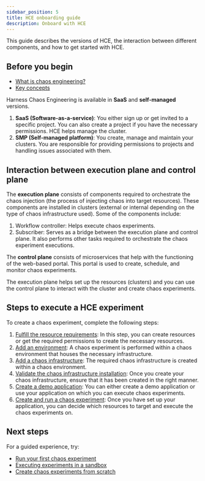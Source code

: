 ```yaml
---
sidebar_position: 5
title: HCE onboarding guide
description: Onboard with HCE
---
```


This guide describes the versions of HCE, the interaction between different components, and how to get started with HCE.

## Before you begin

* [What is chaos engineering?](/docs/chaos-engineering/get-started/overview)
* [Key concepts](/docs/chaos-engineering/get-started/key-concepts)

Harness Chaos Engineering is available in **SaaS** and **self-managed** versions.

1. **SaaS (Software-as-a-service)**: You either sign up or get invited to a specific project. You can also create a project if you have the necessary permissions. HCE helps manage the cluster.
2. **SMP (Self-managed platform)**: You create, manage and maintain your clusters. You are responsible for providing permissions to projects and handling issues associated with them.

## Interaction between execution plane and control plane

The **execution plane** consists of components required to orchestrate the chaos injection (the process of injecting chaos into target resources). These components are installed in clusters (external or internal depending on the type of chaos infrastructure used). Some of the components include:
1. Workflow controller: Helps execute chaos experiments.
2. Subscriber: Serves as a bridge between the execution plane and control plane. It also performs other tasks required to orchestrate the chaos experiment executions.

The **control plane** consists of microservices that help with the functioning of the web-based portal. This portal is used to create, schedule, and monitor chaos experiments.

The execution plane helps set up the resources (clusters) and you can use the control plane to interact with the cluster and create chaos experiments.

## Steps to execute a HCE experiment

To create a chaos experiment, complete the following steps:
1. [Fulfill the resource requirements](/docs/chaos-engineering/get-started/tutorials/prerequisites.md): In this step, you can create resources or get the required permissions to create the necessary resources.
2. [Add an environment](/docs/chaos-engineering/features/chaos-infrastructure/connect-chaos-infrastructures#step-1-create-an-environment): A chaos experiment is performed within a chaos environment that houses the necessary infrastructure.
3. [Add a chaos infrastructure](/docs/chaos-engineering/features/chaos-infrastructure/connect-chaos-infrastructures#step-2-add-a-chaos-infrastructure): The required chaos infrastructure is created within a chaos environment.
4. [Validate the chaos infrastructure installation](/docs/chaos-engineering/features/chaos-infrastructure/connect-chaos-infrastructures#step-3-validate-the-chaos-infrastructure-installation): Once you create your chaos infrastructure, ensure that it has been created in the right manner.
5. [Create a demo application](/docs/chaos-engineering/get-started/tutorials/first-chaos-engineering#creating-a-demo-application-and-observability-infrastructure): You can either create a demo application or use your application on which you can execute chaos experiments.
6. [Create and run a chaos experiment](/docs/chaos-engineering/features/experiments/construct-and-run-custom-chaos-experiments.md): Once you have set up your application, you can decide which resources to target and execute the chaos experiments on.

## Next steps

For a guided experience, try:
* [Run your first chaos experiment](/docs/chaos-engineering/get-started/tutorials/first-chaos-engineering.md)
* [Executing experiments in a sandbox](/docs/chaos-engineering/certifications/run-experiments-in-sandbox.md)
* [Create chaos experiments from scratch](/docs/chaos-engineering/get-started/tutorials/chaos-experiment-from-blank-canvas.md)
